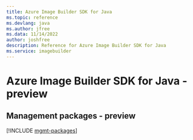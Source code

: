 ```yaml
---
title: Azure Image Builder SDK for Java
ms.topic: reference
ms.devlang: java
ms.author: jfree
ms.data: 11/14/2022
author: joshfree
description: Reference for Azure Image Builder SDK for Java
ms.service: imagebuilder
---
```

# Azure Image Builder SDK for Java - preview

## Management packages - preview
[!INCLUDE [mgmt-packages](image-builder-mgmt-index.md)]